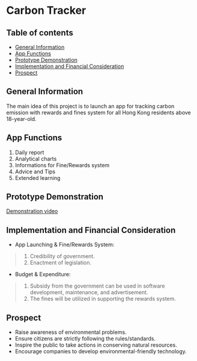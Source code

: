 # Carbon Tracker


## Table of contents
* [General Information](#general-information)
* [App Functions](#app-functions)
* [Prototype Demonstration](#prototype-demonstration)
* [Implementation and Financial Consideration](#implementation-and-financial-consideration)
* [Prospect](#prospect)

## General Information
The main idea of this project is to launch an app for tracking carbon emission with rewards and fines system for all Hong Kong residents above 18-year-old.

## App Functions
1. Daily report
2. Analytical charts
3. Informations for Fine/Rewards system
4. Advice and Tips
5. Extended learning

## Prototype Demonstration
[Demonstration video](https://vimeo.com/537649016)

## Implementation and Financial Consideration
* App Launching & Fine/Rewards System: 
> 1. Credibility of government.
> 2. Enactment of legislation.
* Budget & Expenditure:
> 1. Subsidy from the government can be used in software development, maintenance, and advertisement.
> 2. The fines will be utilized in supporting the rewards system. 

## Prospect
* Raise awareness of environmental problems.
* Ensure citizens are strictly following the rules/standards.
* Inspire the public to take actions in conserving natural resources.
* Encourage companies to develop environmental-friendly technology.
